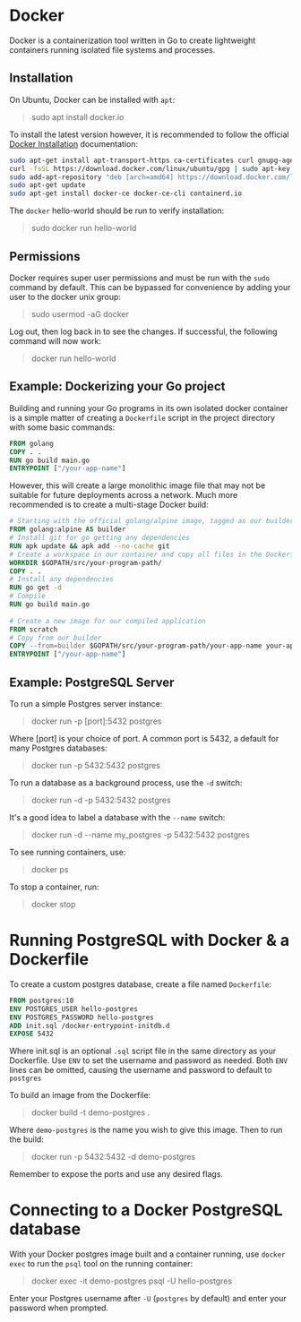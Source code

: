 # Docker
Docker is a containerization tool written in Go to create lightweight containers running isolated file systems and processes.

## Installation
On Ubuntu, Docker can be installed with `apt`:
>sudo apt install docker.io

To install the latest version however, it is recommended to follow the official [Docker Installation](https://docs.docker.com/install/linux/docker-ce/ubuntu/) documentation:

```bash
sudo apt-get install apt-transport-https ca-certificates curl gnupg-agent software-properties-common
curl -fsSL https://download.docker.com/linux/ubuntu/gpg | sudo apt-key add -
sudo add-apt-repository "deb [arch=amd64] https://download.docker.com/linux/ubuntu $(lsb_release -cs) stable"
sudo apt-get update
sudo apt-get install docker-ce docker-ce-cli containerd.io
```

The `docker` hello-world should be run to verify installation:
>sudo docker run hello-world

## Permissions
Docker requires super user permissions and must be run with the `sudo` command by default. This can be bypassed for convenience by adding your user to the docker unix group:
>sudo usermod -aG docker <USER>

Log out, then log back in to see the changes. If successful, the following command will now work:
>docker run hello-world

## Example: Dockerizing your Go project
Building and running your Go programs in its own isolated docker container is a simple matter of creating a `Dockerfile` script in the project directory with some basic commands:
```Dockerfile
FROM golang
COPY . .
RUN go build main.go
ENTRYPOINT ["/your-app-name"]
```

However, this will create a large monolithic image file that may not be suitable for future deployments across a network. Much more recommended is to create a multi-stage Docker build:
```Dockerfile
# Starting with the official golang/alpine image, tagged as our builder
FROM golang:alpine AS builder
# Install git for go getting any dependencies
RUN apk update && apk add --no-cache git
# Create a workspace in our container and copy all files in the Dockerfile directory
WORKDIR $GOPATH/src/your-program-path/
COPY . .
# Install any dependencies
RUN go get -d 
# Compile
RUN go build main.go
​
# Create a new image for our compiled application
FROM scratch
# Copy from our builder
COPY --from=builder $GOPATH/src/your-program-path/your-app-name your-app-name
ENTRYPOINT ["/your-app-name"]
```

## Example: PostgreSQL Server
To run a simple Postgres server instance:
>docker run -p [port]:5432 postgres

Where [port] is your choice of port. A common port is 5432, a default for many Postgres databases:
>docker run -p 5432:5432 postgres

To run a database as a background process, use the `-d` switch:
>docker run -d -p 5432:5432 postgres

It's a good idea to label a database with the `--name` switch:
>docker run -d --name my_postgres -p 5432:5432 postgres

To see running containers, use:
>docker ps

To stop a container, run:
>docker stop <CONTAINER-NAME-OR-ID>

# Running PostgreSQL with Docker & a Dockerfile
To create a custom postgres database, create a file named `Dockerfile`:
```Dockerfile
FROM postgres:10
ENV POSTGRES_USER hello-postgres
ENV POSTGRES_PASSWORD hello-postgres
ADD init.sql /docker-entrypoint-initdb.d
EXPOSE 5432
```

Where init.sql is an optional `.sql` script file in the same directory as your Dockerfile. Use `ENV` to set the username and password as needed. Both `ENV` lines can be omitted, causing the username and password to default to `postgres`

To build an image from the Dockerfile:
>docker build -t demo-postgres .

Where `demo-postgres` is the name you wish to give this image. Then to run the build:
>docker run -p 5432:5432 -d demo-postgres

Remember to expose the ports and use any desired flags.

# Connecting to a Docker PostgreSQL database
With your Docker postgres image built and a container running, use `docker exec` to run the `psql` tool on the running container:
>docker exec -it demo-postgres psql -U hello-postgres

Enter your Postgres username after `-U` (`postgres` by default) and enter your password when prompted.